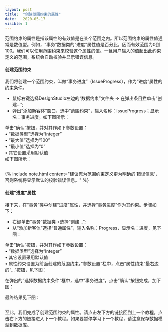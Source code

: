 ```yaml
---
layout: post
title:  "创建范围约束的属性"
date:   2020-05-17
visible: 1
---
```


范围约束的属性是指该属性的有效值是在某个范围之内。所以范围约束的属性值通常是数值型。例如，“事务”数据类的“进度”属性值是百分比，因而有效范围为0到100。我们可以使用范围约束来校验这个属性的值。一旦用户输入的值超出此约束定义的范围，系统会自动校验并显示错误信息。

#### 创建范围约束

我们将创建一个范围约束，叫做“事务进度”（IssueProgress），作为“进度”属性的约束条件。

* 鼠标右键选择DesignStudio左边的“数据约束”文件夹 => 在弹出条目拦单击“创建...”;
* 弹出“添加新客体”窗口，选中“范围约束”，输入名称：IssueProgress；显示名：事务进度。如下图所示：

<img src="{{'/assets/img/2018-2-18 创建事务进展范围约束的属性1.png' | prepend: site.baseurl }}" alt=""><br>
单击“确认”按钮，并对其作如下参数设置：<br>
•	“数据类型”选择为“Integer”<br>
•	“最大值”选择为“100”<br>
•	“最小值”选择为“0”<br>
•	其它设置采用默认值<br>
如下图所示：

<img src="{{'/assets/img/2018-2-18 创建事务进展范围约束的属性2.png' | prepend: site.baseurl }}" alt=""><br>

{% include note.html content="建议您为范围约束定义更为明确的‘错误信息’，否则系统将显示默认的校验错误信息。" %}

#### 创建“进度”属性

接下来，在“事务”类中创建“进度”属性，并选择“事务进度”作为其约束。步骤如下：

* 右键单击“事务”数据类→选择“创建...”;
* 从“添加新客体”选择“普通属性”，输入名称：Progress，显示名：进度，见下图：

<img src="{{'/assets/img/2018-2-18 创建事务进度普通属性1.png' | prepend: site.baseurl }}" alt=""><br>
单击“确认”按钮，并对其作如下参数设置：<br>
•	“数据类型”选择为“Integer”<br>
•	其它设置采用默认值<br>
• 属性约束设置为前面创建的范围约束。”参数设置“栏中，点击”属性约束“最右边的“...”按钮，见下图：

<img src="{{'/assets/img/2018-2-18 创建事务进度普通属性2.png' | prepend: site.baseurl }}" alt=""><br>
在弹出的”选择数据约束条件“框中，选中”事务进度“，点击”确认“按钮完成，加下图：

<img src="{{'/assets/img/2018-2-18 创建事务进度普通属性3.png' | prepend: site.baseurl }}" alt=""><br>
最终结果见下图：

<img src="{{'/assets/img/2018-2-18 创建事务进度普通属性4.png' | prepend: site.baseurl }}" alt=""><br>

至此，我们完成了创建范围约束的属性。请点击左下方的链接回到上一个教程，点击右下方的链接进入下一个教程。如果要暂停学习下一个教程，请注意保存数据模型到数据库。
